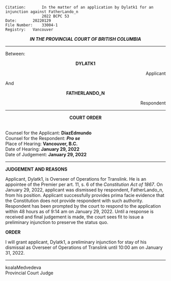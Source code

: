 	Citation:       In the matter of an application by Dylatk1 for an injunction against FatherLando_n
                	2022 BCPC 53
	Date:		20220129
	File Number:	33004-1
	Registry:	Vancouver

<p align="center"><b><i>
				IN THE PROVINCIAL COURT OF BRITISH COLUMBIA
</b></i>

---

Between:
<p align="center">  <b> DYLATK1	  </b>
<p align="right">		    Applicant
<p> And
<p align="center">  <b>	FATHERLANDO_N 		</b> 
<p align="right">		    Respondent

  ---
	
<p align="center"><b>		
				COURT ORDER
</b>

<br>				Counsel for the Applicant: **DiazEdmundo**
<br>				Counsel for the Respondent: ***Pro se***
<br>				Place of Hearing: **Vancouver, B.C.**
<br>				Date of Hearing: **January 29, 2022**
<br>				Date of Judgement: **January 29, 2022**

---

**JUDGEMENT AND REASONS**

Applicant, Dylatk1, is Overseer of Operations for Translink. He is an appointee of the Premier per art. 11, s. 6 of the *Constitution Act of 1867*. On January 29, 2022, applicant was dismissed by respondent, FatherLando_n, from his position. Applicant successfully provides prima facie evidence that the Constitution does not provide respondent with such authority. Respondent has been prompted by the court to respond to the application within 48 hours as of 9:14 am on January 29, 2022. Until a response is received and final judgement is made, the court sees fit to issue a preliminary injunction to preserve the status quo.
  
**ORDER**

I will grant applicant, Dylatk1, a preliminary injunction for stay of his dismissal as Overseer of Operations of Translink until 10:00 am on January 31, 2022.
  
---
koalaMedvedeva <br> Provincial Court Judge

